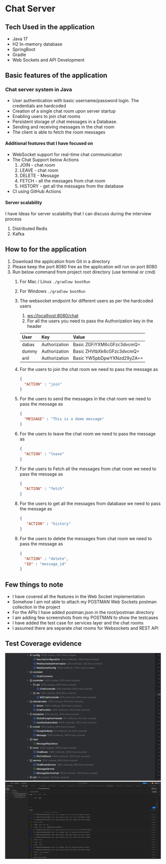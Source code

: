 # Chat Server

## Tech Used in the application 
- Java 17
- H2 In-memory database
- SpringBoot
- Gradle 
- Web Sockets and API Development


## Basic features of the application 

### Chat server system in Java
- User authentication with basic username/password login. The credentials are hardcoded
- Creation of a single chat room upon server startup
- Enabling users to join chat rooms
- Persistent storage of chat messages in a Database.
- Sending and receiving messages in the chat room
- The client is able to fetch the room messages

#### Additional features that I have focused on 

- WebSocket support for real-time chat communication
- The Chat Support below Actions 
  1. JOIN - chat room
  2. LEAVE - chat room
  3. DELETE - Message
  4. FETCH - all the messages from chat room
  5. HISTORY - get all the messages from the database
- CI using GitHub Actions 

#### Server scalability

I have Ideas for server scalability that I can discuss during the interview process 

1. Distributed Redis 
2. Kafka
  

## How to for the application 


1. Download the application from Git in a directory
2. Please keep the port 8080 free as the application will run on port 8080
3. Run below command from project root directory (use terminal or cmd)
   1. For Mac / Linux
      ```./gradlew bootRun```
   2. For Windows
      ```./gradlew bootRun```
   4. The websocket endpoint for different users as per the hardcoded users

      1. [ws://localhost:8080/chat](ws://localhost:8080/chat)
      2. For all the users you need to pass the Authorization key in the header
      
      User | Key           | Value 
            --- |---------------|-------
            dabas | Authorization | Basic ZGFiYXM6cGFzc3dvcmQ= 
       dummy | Authorization | Basic ZHVtbXk6cGFzc3dvcmQ=
       anil | Authorization | Basic YW5pbDpwYXNzd29yZA==

   3. For the users to join the chat room we need to pass the message as  
       ```json
       {
         "ACTION" : "join" 
       }
       ```
   4. For the users to send the messages in the chat room we need to pass the message as
    
       ```json
       {
         "MESSAGE" : "This is a demo message" 
       }
       ```
   5. For the users to leave the chat room we need to pass the message as
       ```json
       {
         "ACTION" : "leave" 
       }
       ```
   6.  For the users to Fetch all the messages from chat room we need to pass the message as
       ```json
       {
         "ACTION" : "fetch" 
       }
       ```
   7. For the users to get all the messages from database we need to pass the message as
       ```json
       {
          "ACTION" : "history"
       }
       ```
   8. For the users to delete the messages from chat room we need to pass the message as
       ```json
       {
         "ACTION" : "delete", 
         "ID" : "message_id"
       }
       ```
          
## Few things to note 

- I have covered all the features in the Web Socket implementation 
- Somehow I am not able to attach my POSTMAN Web Sockets postman collection in the project 
- For the APIs I have added postman.json in the root/postman directory
- I am adding few screenshots from my POSTMAN to show the testcases 
- I have added the test case for services layer and the chat rooms 
- I assumed there are separate chat rooms for Websockets and  REST API

## Test Coverage evidence 

![img.png](img.png)
![img_1.png](img_1.png)